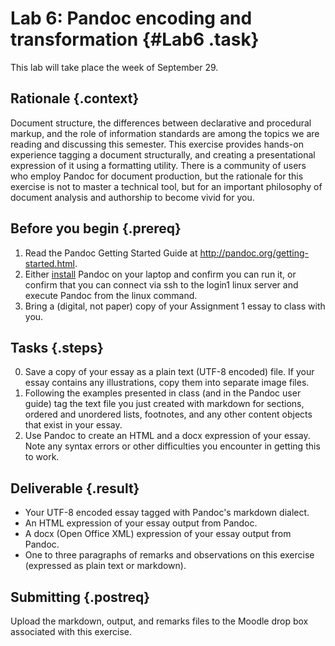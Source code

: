 # Lab 6: Pandoc encoding and transformation {#Lab6 .task}

This lab will take place the week of September 29.

## Rationale {.context}

Document structure, the differences between declarative and procedural markup,
and the role of information standards are among the topics we are reading and 
discussing this semester. This exercise provides hands-on experience tagging a 
document structurally, and creating a presentational expression of it using
a formatting utility. There is a community of users who employ Pandoc
for document production, but the rationale for this exercise is not to master
a technical tool, but for an important philosophy of document analysis and 
authorship to become vivid for you.  
 
## Before you begin {.prereq}
1. Read the Pandoc Getting Started Guide at
   <http://pandoc.org/getting-started.html>.
2. Either [install](http://pandoc.org/installing.html)
   Pandoc on your laptop and confirm you can run it, or confirm that you
   can connect via ssh to the login1 linux server and execute Pandoc from
   the linux command.
3. Bring a (digital, not paper) copy of your Assignment 1 essay to
   class with you.

## Tasks {.steps}

0. Save a copy of your essay as a plain text (UTF-8 encoded) file. If
   your essay contains any illustrations, copy them into separate image
   files.
1. Following the examples presented in class (and in the Pandoc user guide)
   tag the text file you just created with markdown for sections, ordered
   and unordered lists, footnotes, and any other content objects that
   exist in your essay.
2. Use Pandoc to create an HTML and a docx expression of your
   essay. Note any syntax errors or other difficulties you encounter
   in getting this to work.

## Deliverable {.result}
- Your UTF-8 encoded essay tagged with Pandoc's markdown dialect.
- An HTML expression of your essay output from Pandoc.
- A docx (Open Office XML) expression of your essay output from
  Pandoc.
- One to three paragraphs of remarks and observations on this exercise
  (expressed as plain text or markdown).

## Submitting {.postreq}
Upload the markdown, output, and remarks files to the Moodle drop box
associated with this exercise.